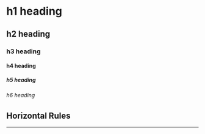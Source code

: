 # h1 heading
## h2 heading
### h3 heading
#### h4 heading
##### h5 heading
###### h6 heading

## Horizontal Rules

---


